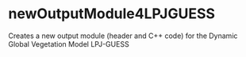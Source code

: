 # newOutputModule4LPJGUESS
Creates a new output module (header and C++ code) for the Dynamic Global Vegetation Model LPJ-GUESS
